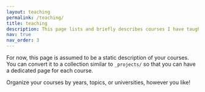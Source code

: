 ```yaml
---
layout: teaching
permalink: /teaching/
title: teaching
description: This page lists and briefly describes courses I have taught over the years. Will possibly share course material for freely accessible ones.
nav: true
nav_order: 3
---
```


For now, this page is assumed to be a static description of your courses. You can convert it to a collection similar to `_projects/` so that you can have a dedicated page for each course.

Organize your courses by years, topics, or universities, however you like!
